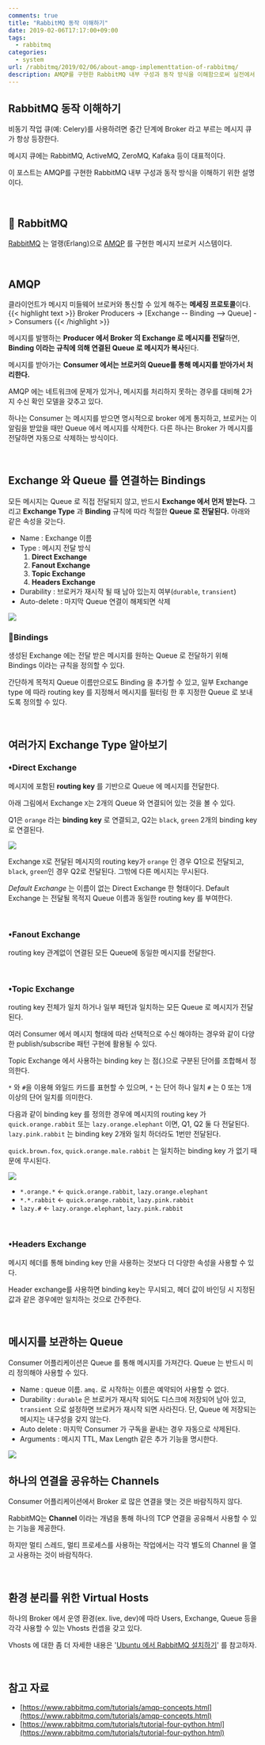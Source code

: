 ```yaml
---
comments: true
title: "RabbitMQ 동작 이해하기"
date: 2019-02-06T17:17:00+09:00
tags:
  - rabbitmq
categories:
  - system
url: /rabbitmq/2019/02/06/about-amqp-implementtation-of-rabbitmq/
description: AMQP를 구현한 RabbitMQ 내부 구성과 동작 방식을 이해함으로써 실전에서 RabbitMQ를 운영하기 위한 기초를 다진다.
---
```

## RabbitMQ 동작 이해하기

비동기 작업 큐(예: Celery)를 사용하려면 중간 단계에 Broker 라고 부르는 메시지 큐가 항상 등장한다.

메시지 큐에는 RabbitMQ, ActiveMQ, ZeroMQ, Kafaka 등이 대표적이다. 

이 포스트는 AMQP를 구현한 RabbitMQ 내부 구성과 동작 방식을 이해하기 위한 설명이다.

<br>

## 🐰 RabbitMQ

[RabbitMQ](https://www.rabbitmq.com/) 는 얼랭(Erlang)으로 [AMQP](https://ko.wikipedia.org/wiki/AMQP) 를 구현한 메시지 브로커 시스템이다.

<br>

## AMQP

클라이언트가 메시지 미들웨어 브로커와 통신할 수 있게 해주는 **메세징 프로토콜**이다. 
{{< highlight text >}}
                          Broker
Producers -> [Exchange -- Binding --> Queue] -> Consumers
{{< /highlight >}}

메시지를 발행하는 **Producer 에서 Broker 의 Exchange 로 메시지를 전달**하면, **Binding 이라는 규칙에 의해  연결된  Queue 로 메시지가 복사**된다.

메시지를 받아가는 **Consumer 에서는 브로커의 Queue를 통해 메시지를 받아가서 처리한다.**

AMQP 에는 네트워크에 문제가 있거나, 메시지를 처리하지 못하는 경우를 대비해 2가지 수신 확인 모델을 갖추고 있다.

하나는 Consumer 는 메시지를 받으면 명시적으로 broker 에게 통지하고, 브로커는 이 알림을 받았을 때만 Queue 에서 메시지를 삭제한다. 다른 하나는 Broker 가 메시지를 전달하면 자동으로 삭제하는 방식이다.

<br>

## Exchange 와 Queue 를 연결하는 Bindings

모든 메시지는 Queue 로 직접 전달되지 않고, 반드시 **Exchange 에서 먼저 받는다.** 그리고 **Exchange Type** 과 **Binding** 규칙에 따라 적절한 **Queue 로 전달된다.** 아래와 같은 속성을 갖는다. 

- Name : Exchange 이름
- Type : 메시지 전달 방식
    1. **Direct Exchange**
    2. **Fanout Exchange**
    3. **Topic Exchange**
    4. **Headers Exchange**
- Durability : 브로커가 재시작 될 때 남아 있는지 여부(`durable`, `transient`)
- Auto-delete : 마지막 Queue 연결이 해제되면 삭제

![](rabbitmq-exchange.png)
<br>

### 🔗Bindings

생성된 Exchange 에는 전달 받은 메시지를 원하는 Queue 로 전달하기 위해 Bindings 이라는 규칙을 정의할 수 있다. 

간단하게 목적지 Queue 이름만으로도 Binding 을 추가할 수 있고, 일부 Exchange type 에 따라 routing key 를 지정해서 메시지를 필터링 한 후 지정한 Queue 로 보내도록 정의할 수 있다.

<br>

## 여러가지 Exchange Type 알아보기

### •Direct Exchange

메시지에 포함된 **routing key** 를 기반으로 Queue 에 메시지를 전달한다. 

아래 그림에서 Exchange `X`는 2개의 Queue 와 연결되어 있는 것을 볼 수 있다.

Q1은 `orange` 라는 **binding key** 로 연결되고, Q2는 `black`, `green` 2개의 binding key 로 연결된다. 

![](https://www.rabbitmq.com/img/tutorials/direct-exchange.png)

Exchange `X`로 전달된 메시지의 routing key가  `orange` 인 경우 Q1으로 전달되고,  `black`, `green`인 경우 Q2로 전달된다. 그밖에 다른 메시지는 무시된다.

*Default Exchange* 는 이름이 없는 Direct Exchange 한 형태이다. Default Exchange 는 전달될 목적지 Queue 이름과 동일한 routing key 를 부여한다.

<br>

### •Fanout Exchange

routing key 관계없이 연결된 모든 Queue에 동일한 메시지를 전달한다. 

<br>

### •Topic Exchange

routing key 전체가 일치 하거나 일부 패턴과 일치하는 모든 Queue 로 메시지가 전달된다.

여러 Consumer 에서 메시지 형태에 따라 선택적으로 수신 해야하는 경우와 같이 다양한 publish/subscribe 패턴 구현에 활용될 수 있다.

Topic Exchange 에서 사용하는 binding key 는 점(.)으로 구분된 단어를 조합해서 정의한다.

 `*` 와 `#`을 이용해 와일드 카드를 표현할 수 있으며, `*` 는 단어 하나 일치 `#` 는 0 또는 1개 이상의 단어 일치를 의미한다. 

다음과 같이 binding key 를 정의한 경우에 메시지의 routing key 가 `quick.orange.rabbit` 또는 `lazy.orange.elephant` 이면, Q1, Q2 둘 다 전달된다. `lazy.pink.rabbit` 는 binding key 2개와 일치 하더라도 1번만 전달된다.

`quick.brown.fox`, `quick.orange.male.rabbit` 는 일치하는 binding key 가 없기 때문에 무시된다.

![](https://www.rabbitmq.com/img/tutorials/python-five.png)

- `*.orange.*`  ← `quick.orange.rabbit`, `lazy.orange.elephant`
- `*.*.rabbit` ← `quick.orange.rabbit`, `lazy.pink.rabbit`
- `lazy.#` ← `lazy.orange.elephant`, `lazy.pink.rabbit`

<br>

### •Headers Exchange

메시지 헤더를 통해 binding key 만을 사용하는 것보다 더 다양한 속성을 사용할 수 있다.

Header exchange를 사용하면 binding key는 무시되고, 헤더 값이 바인딩 시 지정된 값과 같은 경우에만 일치하는 것으로 간주한다.

<br>

## 메시지를 보관하는 Queue

Consumer 어플리케이션은 Queue 를 통해 메시지를 가져간다. Queue 는 반드시 미리 정의해야 사용할 수 있다. 

- Name : queue 이름. `amq.` 로 시작하는 이름은 예약되어 사용할 수 없다.
- Durability : `durable` 은 브로커가 재시작 되어도 디스크에 저장되어 남아 있고, `transient` 으로 설정하면 브로커가 재시작 되면 사라진다. 단, Queue 에 저장되는 메시지는 내구성을 갖지 않는다.
- Auto delete : 마지막 Consumer 가 구독을 끝내는 경우 자동으로 삭제된다.
- Arguments : 메시지 TTL, Max Length 같은 추가 기능을 명시한다.

![](rabbitmq-queue.png)
<br>

## 하나의 연결을 공유하는 Channels

Consumer 어플리케이션에서 Broker 로 많은 연결을 맺는 것은 바람직하지 않다. 

RabbitMQ는 **Channel** 이라는 개념을 통해 하나의 TCP 연결을 공유해서 사용할 수 있는 기능을 제공한다. 

하지만 멀티 스레드, 멀티 프로세스를 사용하는 작업에서는 각각 별도의 Channel 을 열고 사용하는 것이 바람직하다.

<br>

## 환경 분리를 위한 Virtual Hosts

하나의 Broker 에서 운영 환경(ex. live, dev)에 따라 Users, Exchange, Queue 등을 각각 사용할 수 있는 Vhosts 컨셉을 갖고 있다. 

Vhosts 에 대한 좀 더 자세한 내용은 '[Ubuntu 에서 RabbitMQ 설치하기](https://blog.jonnung.com/rabbitmq/2019/01/30/rabbitmq-installation-on-ubuntu/)' 를 참고하자.

<br>

## 참고 자료

- [https://www.rabbitmq.com/tutorials/amqp-concepts.html](https://www.rabbitmq.com/tutorials/amqp-concepts.html)
- [https://www.rabbitmq.com/tutorials/tutorial-four-python.html](https://www.rabbitmq.com/tutorials/tutorial-four-python.html)
